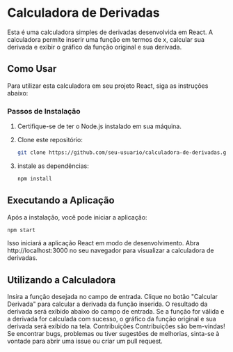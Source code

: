# Calculadora de Derivadas

Esta é uma calculadora simples de derivadas desenvolvida em React. A calculadora permite inserir uma função em termos de x, calcular sua derivada e exibir o gráfico da função original e sua derivada.

## Como Usar

Para utilizar esta calculadora em seu projeto React, siga as instruções abaixo:

### Passos de Instalação

1. Certifique-se de ter o Node.js instalado em sua máquina.
2. Clone este repositório:

   ```bash
   git clone https://github.com/seu-usuario/calculadora-de-derivadas.git
   
3. instale as dependências:
   ```bash
   npm install
   
## Executando a Aplicação
  Após a instalação, você pode iniciar a aplicação:
  ```bash
  npm start
```

Isso iniciará a aplicação React em modo de desenvolvimento. Abra http://localhost:3000 no seu navegador para visualizar a calculadora de derivadas.

## Utilizando a Calculadora
Insira a função desejada no campo de entrada.
Clique no botão "Calcular Derivada" para calcular a derivada da função inserida.
O resultado da derivada será exibido abaixo do campo de entrada.
Se a função for válida e a derivada for calculada com sucesso, o gráfico da função original e sua derivada será exibido na tela.
Contribuições
Contribuições são bem-vindas! Se encontrar bugs, problemas ou tiver sugestões de melhorias, sinta-se à vontade para abrir uma issue ou criar um pull request.
